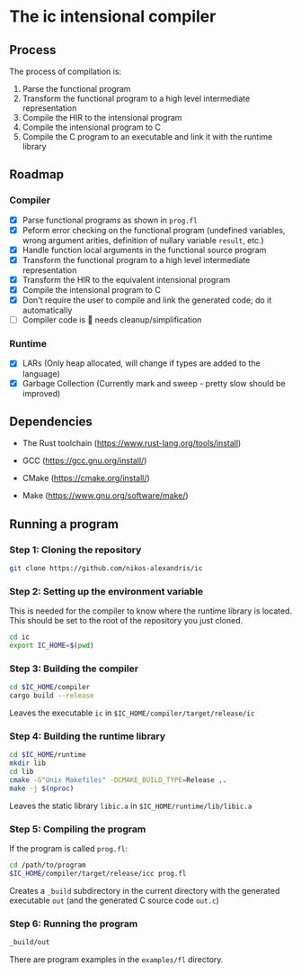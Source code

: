 # The ic intensional compiler

## Process

The process of compilation is:

1. Parse the functional program
2. Transform the functional program to a high level intermediate representation
3. Compile the HIR to the intensional program
4. Compile the intensional program to C
5. Compile the C program to an executable and link it with the runtime library

## Roadmap

### Compiler

- [X] Parse functional programs as shown in `prog.fl`
- [X] Peform error checking on the functional program (undefined variables, wrong argument arities, definition of nullary variable `result`, etc.)
- [X] Handle function local arguments in the functional source program
- [X] Transform the functional program to a high level intermediate representation
- [X] Transform the HIR to the equivalent intensional program
- [X] Compile the intensional program to C
- [X] Don't require the user to compile and link the generated code; do it automatically
- [ ] Compiler code is 💩 needs cleanup/simplification

### Runtime

- [X] LARs (Only heap allocated, will change if types are added to the language)
- [X] Garbage Collection (Currently mark and sweep - pretty slow should be improved)

## Dependencies

- The Rust toolchain (<https://www.rust-lang.org/tools/install>)

- GCC (<https://gcc.gnu.org/install/>)

- CMake (<https://cmake.org/install/>)

- Make (<https://www.gnu.org/software/make/>)

## Running a program

### Step 1: Cloning the repository

```bash
git clone https://github.com/nikos-alexandris/ic
```

### Step 2: Setting up the environment variable

This is needed for the compiler to know where the runtime library is located. This should be set to the root of the repository you just cloned.

```bash
cd ic
export IC_HOME=$(pwd)
```

### Step 3: Building the compiler

```bash
cd $IC_HOME/compiler
cargo build --release
```

Leaves the executable `ic` in `$IC_HOME/compiler/target/release/ic`

### Step 4: Building the runtime library

```bash
cd $IC_HOME/runtime
mkdir lib
cd lib
cmake -G"Unix Makefiles" -DCMAKE_BUILD_TYPE=Release ..
make -j $(nproc)
```

Leaves the static library `libic.a` in `$IC_HOME/runtime/lib/libic.a`

### Step 5: Compiling the program

If the program is called `prog.fl`:

```bash
cd /path/to/program
$IC_HOME/compiler/target/release/icc prog.fl
```

Creates a `_build` subdirectory in the current directory with the generated executable `out` (and the generated C source code `out.c`)

### Step 6: Running the program

```bash
_build/out
```

There are program examples in the `examples/fl` directory.
